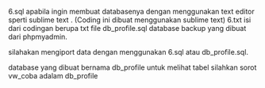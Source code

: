 
6.sql apabila ingin membuat databasenya dengan menggunakan text editor sperti sublime text . (Coding ini dibuat menggunakan sublime text)
6.txt isi dari codingan berupa txt file
db_profile.sql database backup yang dibuat dari phpmyadmin.

silahakan mengiport data dengan menggunakan 6.sql atau db_profile.sql.

database yang dibuat bernama db_profile
untuk melihat tabel silahkan sorot vw_coba adalam db_profile
